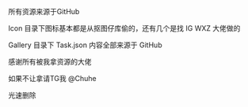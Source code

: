 所有资源来源于GitHub


Icon 目录下图标基本都是从抠图仔库偷的，还有几个是找 IG WXZ 大佬做的


Gallery 目录下 Task.json 内容全部来源于 GitHub


感谢所有被我拿资源的大佬


如果不让拿请TG我 @Chuhe


光速删除